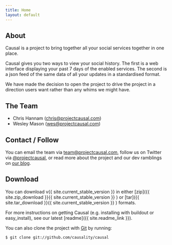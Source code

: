 ```yaml
---
title: Home
layout: default
---
```


About
-----
Causal is a project to bring together all your social services together in one place.

Causal gives you two ways to view your social history. The first is a web interface displaying 
your past 7 days of the enabled services. The second is a json feed of the same data of all your
updates in a standardised format. 

We have made the decision to open the project to drive the project in a direction users want
rather than any whims we might have.

The Team
--------
 * Chris Hannam ([chris@projectcausal.com](mailto:chris@projectcausal.com))
 * Wesley Mason ([wes@projectcausal.com](mailto:wes@projectcausal.com))

Contact / Follow
-------
You can email the team via [team@projectcausal.com](mailto:team@projectcausal.com),
follow us on Twitter via [@projectcausal](http://twitter.com/projectcausal), or
read more about the project and our dev ramblings on [our blog](http://blog.projectcausal.com/).


Download
--------
You can download v{{ site.current_stable_version }} in either
[zip]({{ site.zip_download }}{{ site.current_stable_version }} ) or
[tar]({{ site.tar_download }}{{ site.current_stable_version }} ) formats.

For more instructions on getting Causal (e.g. installing with buildout or easy_install),
see our latest [readme]({{ site.readme_link }}).

You can also clone the project with [Git](http://git-scm.com/) by running:

    $ git clone git://github.com/causality/causal
